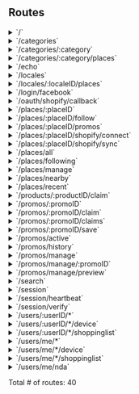 # 



## Routes

<details>
<summary>`/`</summary>

- [NoCache]()
- [Logger]()
- [Recoverer]()
- [New.func1]()
- **/**
	- _GET_
		- [New.func2.1]()

</details>
<details>
<summary>`/categories`</summary>

- [NoCache]()
- [Logger]()
- [Recoverer]()
- [New.func1]()
- **/categories**
	- **/**
		- _GET_
			- [ListCategories]()

</details>
<details>
<summary>`/categories/:category`</summary>

- [NoCache]()
- [Logger]()
- [Recoverer]()
- [New.func1]()
- **/categories**
	- **/:category**
		- [CategoryCtx]()
		- **/**
			- _GET_
				- [GetCategory]()

</details>
<details>
<summary>`/categories/:category/places`</summary>

- [NoCache]()
- [Logger]()
- [Recoverer]()
- [New.func1]()
- **/categories**
	- **/:category**
		- [CategoryCtx]()
		- **/places**
			- _GET_
				- [ListPlaces]()

</details>
<details>
<summary>`/echo`</summary>

- [NoCache]()
- [Logger]()
- [Recoverer]()
- [New.func1]()
- **/echo**
	- _POST_
		- [echoPush]()

</details>
<details>
<summary>`/locales`</summary>

- [NoCache]()
- [Logger]()
- [Recoverer]()
- [New.func1]()
- **/locales**
	- **/**
		- _GET_
			- [ListLocale]()

</details>
<details>
<summary>`/locales/:localeID/places`</summary>

- [NoCache]()
- [Logger]()
- [Recoverer]()
- [New.func1]()
- **/locales**
	- **/:localeID**
		- [LocaleCtx]()
		- **/places**
			- _GET_
				- [ListPlaces]()

</details>
<details>
<summary>`/login/facebook`</summary>

- [NoCache]()
- [Logger]()
- [Recoverer]()
- [New.func1]()
- **/login/facebook**
	- _POST_
		- [FacebookLogin]()

</details>
<details>
<summary>`/oauth/shopify/callback`</summary>

- [NoCache]()
- [Logger]()
- [Recoverer]()
- [New.func1]()
- **/oauth/shopify/callback**
	- _GET_
		- [bitbucket.org/moodie-app/moodie-api/lib/connect.(*Shopify).OAuthCb-fm]()

</details>
<details>
<summary>`/places/:placeID`</summary>

- [NoCache]()
- [Logger]()
- [Recoverer]()
- [New.func1]()
- **/places**
	- **/:placeID**
		- [PlaceCtx]()
		- **/**
			- _GET_
				- [GetPlace]()

</details>
<details>
<summary>`/places/:placeID/follow`</summary>

- [NoCache]()
- [Logger]()
- [Recoverer]()
- [New.func1]()
- **/places**
	- **/:placeID**
		- [PlaceCtx]()
		- **/follow**
			- _DELETE_
				- [UnfollowPlace]()
			- _POST_
				- [FollowPlace]()

</details>
<details>
<summary>`/places/:placeID/promos`</summary>

- [NoCache]()
- [Logger]()
- [Recoverer]()
- [New.func1]()
- **/places**
	- **/:placeID**
		- [PlaceCtx]()
		- **/promos**
			- _GET_
				- [ListPromo]()

</details>
<details>
<summary>`/places/:placeID/shopify/connect`</summary>

- [NoCache]()
- [Logger]()
- [Recoverer]()
- [New.func1]()
- **/places**
	- **/:placeID**
		- [PlaceCtx]()
		- **/shopify**
			- **/connect**
				- _GET_
					- [Connect]()

</details>
<details>
<summary>`/places/:placeID/shopify/sync`</summary>

- [NoCache]()
- [Logger]()
- [Recoverer]()
- [New.func1]()
- **/places**
	- **/:placeID**
		- [PlaceCtx]()
		- **/shopify**
			- **/sync**
				- _POST_
					- [CredCtx]()
					- [ClientCtx]()
					- [SyncProduct]()

</details>
<details>
<summary>`/places/all`</summary>

- [NoCache]()
- [Logger]()
- [Recoverer]()
- [New.func1]()
- **/places**
	- **/all**
		- _GET_
			- [ListPlaces]()

</details>
<details>
<summary>`/places/following`</summary>

- [NoCache]()
- [Logger]()
- [Recoverer]()
- [New.func1]()
- **/places**
	- **/following**
		- _GET_
			- [ListFollowing]()

</details>
<details>
<summary>`/places/manage`</summary>

- [NoCache]()
- [Logger]()
- [Recoverer]()
- [New.func1]()
- **/places**
	- **/manage**
		- **/**
			- _GET_
				- [ListManagable]()

</details>
<details>
<summary>`/places/nearby`</summary>

- [NoCache]()
- [Logger]()
- [Recoverer]()
- [New.func1]()
- **/places**
	- **/nearby**
		- _GET_
			- [Nearby]()

</details>
<details>
<summary>`/places/recent`</summary>

- [NoCache]()
- [Logger]()
- [Recoverer]()
- [New.func1]()
- **/places**
	- **/recent**
		- _GET_
			- [Recent]()

</details>
<details>
<summary>`/products/:productID/claim`</summary>

- [NoCache]()
- [Logger]()
- [Recoverer]()
- [New.func1]()
- **/products**
	- **/:productID**
		- [ProductCtx]()
		- **/claim**
			- _POST_
				- [ClaimProduct]()

</details>
<details>
<summary>`/promos/:promoID`</summary>

- [NoCache]()
- [Logger]()
- [Recoverer]()
- [New.func1]()
- **/promos**
	- **/:promoID**
		- [PromoCtx]()
		- **/**
			- _GET_
				- [GetPromo]()

</details>
<details>
<summary>`/promos/:promoID/claim`</summary>

- [NoCache]()
- [Logger]()
- [Recoverer]()
- [New.func1]()
- **/promos**
	- **/:promoID**
		- [PromoCtx]()
		- **/claim**
			- _POST_
				- [ClaimCtx]()
				- [ClaimPromo]()

</details>
<details>
<summary>`/promos/:promoID/claims`</summary>

- [NoCache]()
- [Logger]()
- [Recoverer]()
- [New.func1]()
- **/promos**
	- **/:promoID**
		- [PromoCtx]()
		- **/claims**
			- _GET_
				- [GetClaims]()

</details>
<details>
<summary>`/promos/:promoID/save`</summary>

- [NoCache]()
- [Logger]()
- [Recoverer]()
- [New.func1]()
- **/promos**
	- **/:promoID**
		- [PromoCtx]()
		- **/save**
			- _DELETE_
				- [ClaimCtx]()
				- [UnSavePromo]()

</details>
<details>
<summary>`/promos/active`</summary>

- [NoCache]()
- [Logger]()
- [Recoverer]()
- [New.func1]()
- **/promos**
	- **/active**
		- _GET_
			- [ListActive]()

</details>
<details>
<summary>`/promos/history`</summary>

- [NoCache]()
- [Logger]()
- [Recoverer]()
- [New.func1]()
- **/promos**
	- **/history**
		- _GET_
			- [ListHistory]()

</details>
<details>
<summary>`/promos/manage`</summary>

- [NoCache]()
- [Logger]()
- [Recoverer]()
- [New.func1]()
- **/promos**
	- **/manage**
		- [PromoManageCtx]()
		- **/**
			- _POST_
				- [CreatePromo]()
			- _GET_
				- [ListManagable]()

</details>
<details>
<summary>`/promos/manage/:promoID`</summary>

- [NoCache]()
- [Logger]()
- [Recoverer]()
- [New.func1]()
- **/promos**
	- **/manage**
		- [PromoManageCtx]()
		- **/:promoID**
			- [PromoCtx]()
			- **/**
				- _PUT_
					- [UpdatePromo]()
				- _DELETE_
					- [DeletePromo]()

</details>
<details>
<summary>`/promos/manage/preview`</summary>

- [NoCache]()
- [Logger]()
- [Recoverer]()
- [New.func1]()
- **/promos**
	- **/manage**
		- [PromoManageCtx]()
		- **/preview**
			- _POST_
				- [PreviewPromo]()

</details>
<details>
<summary>`/search`</summary>

- [NoCache]()
- [Logger]()
- [Recoverer]()
- [New.func1]()
- **/search**
	- **/**
		- _POST_
			- [OmniSearch]()

</details>
<details>
<summary>`/session`</summary>

- [NoCache]()
- [Logger]()
- [Recoverer]()
- [New.func1]()
- **/session**
	- **/**
		- _DELETE_
			- [Logout]()

</details>
<details>
<summary>`/session/heartbeat`</summary>

- [NoCache]()
- [Logger]()
- [Recoverer]()
- [New.func1]()
- **/session**
	- **/heartbeat**
		- _POST_
			- [PostHeartbeat]()

</details>
<details>
<summary>`/session/verify`</summary>

- [NoCache]()
- [Logger]()
- [Recoverer]()
- [New.func1]()
- **/session**
	- **/verify**
		- _POST_
			- [VerifySession]()

</details>
<details>
<summary>`/users/:userID/*`</summary>

- [NoCache]()
- [Logger]()
- [Recoverer]()
- [New.func1]()
- **/users**
	- **/:userID**
		- [UserCtx]()
		- **/***
			- **/**
				- _GET_
					- [GetUser]()

</details>
<details>
<summary>`/users/:userID/*/device`</summary>

- [NoCache]()
- [Logger]()
- [Recoverer]()
- [New.func1]()
- **/users**
	- **/:userID**
		- [UserCtx]()
		- **/***
			- **/device**
				- _PUT_
					- [SetDeviceToken]()

</details>
<details>
<summary>`/users/:userID/*/shoppinglist`</summary>

- [NoCache]()
- [Logger]()
- [Recoverer]()
- [New.func1]()
- **/users**
	- **/:userID**
		- [UserCtx]()
		- **/***
			- **/shoppinglist**
				- _GET_
					- [GetShoppingList]()

</details>
<details>
<summary>`/users/me/*`</summary>

- [NoCache]()
- [Logger]()
- [Recoverer]()
- [New.func1]()
- **/users**
	- **/me**
		- [MeCtx]()
		- **/***
			- **/**
				- _GET_
					- [GetUser]()

</details>
<details>
<summary>`/users/me/*/device`</summary>

- [NoCache]()
- [Logger]()
- [Recoverer]()
- [New.func1]()
- **/users**
	- **/me**
		- [MeCtx]()
		- **/***
			- **/device**
				- _PUT_
					- [SetDeviceToken]()

</details>
<details>
<summary>`/users/me/*/shoppinglist`</summary>

- [NoCache]()
- [Logger]()
- [Recoverer]()
- [New.func1]()
- **/users**
	- **/me**
		- [MeCtx]()
		- **/***
			- **/shoppinglist**
				- _GET_
					- [GetShoppingList]()

</details>
<details>
<summary>`/users/me/nda`</summary>

- [NoCache]()
- [Logger]()
- [Recoverer]()
- [New.func1]()
- **/users**
	- **/me**
		- [MeCtx]()
		- **/nda**
			- _POST_
				- [AcceptNDA]()

</details>

Total # of routes: 40
